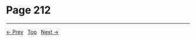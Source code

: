 # Page 212


---
[← Prev](/pages/page-211.md) &nbsp; [Top](/index.md) &nbsp; [Next →](/pages/page-213.md)
